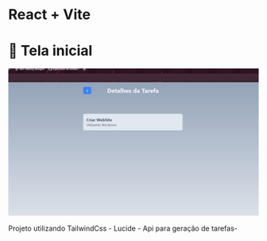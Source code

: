 # React + Vite

# 📱 Tela inicial
![Descrição](imagens/TaskPage.JPG)

Projeto utilizando TailwindCss - Lucide - Api para geração de tarefas-

